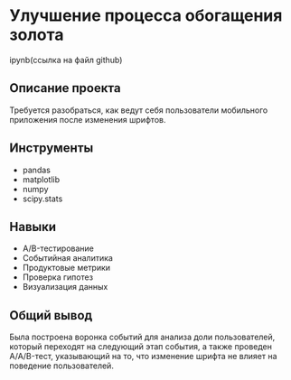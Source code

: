 # Улучшение процесса обогащения золота

ipynb(ссылка на файл github)

## Описание проекта
Требуется разобраться, как ведут себя пользователи мобильного приложения после изменения шрифтов.

## Инструменты
- pandas
- matplotlib
- numpy
- scipy.stats

## Навыки
- A/B-тестирование
- Событийная аналитика
- Продуктовые метрики
- Проверка гипотез
- Визуализация данных


## Общий вывод
Была построена воронка событий для анализа доли пользователей, который переходят на следующий этап события, а также проведен A/A/B-тест, указывающий на то, что изменение шрифта не влияет на поведение пользователей.
